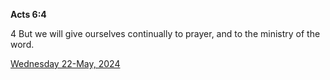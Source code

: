 **Acts 6:4**

4 But we will give ourselves continually to prayer, and to the ministry of the word.

[Wednesday 22-May, 2024](https://getbible.net/kjv/Acts/6/4)
